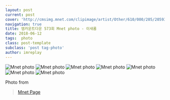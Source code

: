 ```yaml
---
layout: post
current: post
cover: 'http://cmsimg.mnet.com/clipimage/artist/Other/610/000/205/205939.jpg'
navigation: true
title: 엠카운트다운 573회 Mnet photo - 이새롬
date: 2018-06-12
tags:  photo
class: post-template
subclass: 'post tag-photo'
author: imreplay
---
```


![Mnet photo](http://cmsimg.mnet.com/clipimage/artist/Other/610/000/205/205939.jpg)
![Mnet photo](http://cmsimg.mnet.com/clipimage/artist/Other/610/000/205/205941.jpg)
![Mnet photo](http://cmsimg.mnet.com/clipimage/artist/Other/610/000/205/205943.jpg)
![Mnet photo](http://cmsimg.mnet.com/clipimage/artist/Other/610/000/205/205950.jpg)
![Mnet photo](http://cmsimg.mnet.com/clipimage/artist/Other/610/000/205/205953.jpg)
![Mnet photo](http://cmsimg.mnet.com/clipimage/artist/Other/610/000/205/205964.jpg)
![Mnet photo](http://cmsimg.mnet.com/clipimage/artist/Other/610/000/205/205970.jpg)

Photo from 
> [Mnet Page](http://www.mnet.com/artist/2127543/photos?gcode=2&otype=1&pNum=2)
